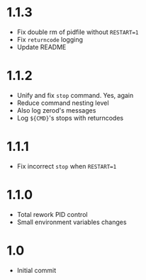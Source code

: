 # 1.1.3
- Fix double rm of pidfile without `RESTART=1`
- Fix `returncode` logging
- Update README

# 1.1.2
- Unify and fix `stop` command. Yes, again
- Reduce command nesting level
- Also log zerod's messages
- Log `${CMD}`'s stops with returncodes

# 1.1.1
- Fix incorrect `stop` when `RESTART=1`

# 1.1.0
- Total rework PID control
- Small environment variables changes

# 1.0
- Initial commit
